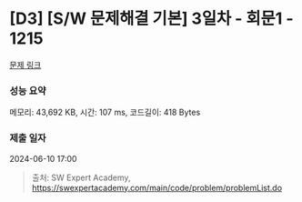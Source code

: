 # [D3] [S/W 문제해결 기본] 3일차 - 회문1 - 1215 

[문제 링크](https://swexpertacademy.com/main/code/problem/problemDetail.do?contestProbId=AV14QpAaAAwCFAYi) 

### 성능 요약

메모리: 43,692 KB, 시간: 107 ms, 코드길이: 418 Bytes

### 제출 일자

2024-06-10 17:00



> 출처: SW Expert Academy, https://swexpertacademy.com/main/code/problem/problemList.do